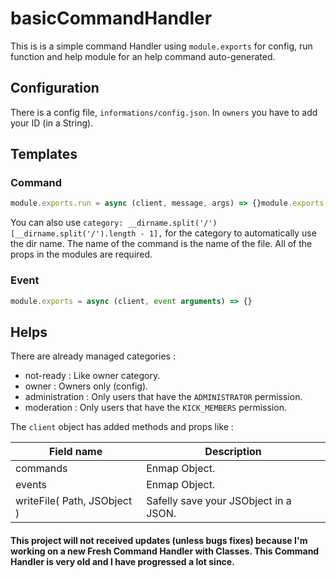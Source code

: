 # basicCommandHandler

This is is a simple command Handler using `module.exports` for config, run function and help module for an help command auto-generated.

## Configuration

There is a config file, `informations/config.json`.
In `owners` you have to add your ID (in a String).

## Templates

### Command

```js
module.exports.run = async (client, message, args) => {}module.exports.config = {    category: "",    name: __filename.slice(__dirname.length + 1, __filename.length - 3),    aliases: [],    serverForced: false}module.exports.help = {    description: "",    utilisations: ``,    exemples: ``}
```

You can also use `category: __dirname.split('/')[__dirname.split('/').length - 1],` for the category to automatically use the dir name.
The name of the command is the name of the file.
All of the props in the modules are required.

### Event

```js
module.exports = async (client, event arguments) => {}
```

## Helps

There are already managed categories :

-   not-ready : Like owner category.
-   owner : Owners only (config).
-   administration : Only users that have the `ADMINISTRATOR` permission.
-   moderation : Only users that have the `KICK_MEMBERS` permission.

The `client` object has added methods and props like :

| Field name | Description |
| --- | --- |
| commands | Enmap Object. |
| events | Enmap Object. |
| writeFile( Path, JSObject ) | Safelly save your JSObject in a JSON. |

#### This project will not received updates (unless bugs fixes) because I'm working on a new Fresh Command Handler with Classes. This Command Handler is very old and I have progressed a lot since.
